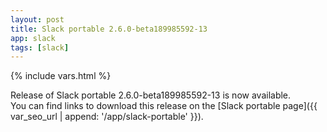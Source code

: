 ```yaml
---
layout: post
title: Slack portable 2.6.0-beta189985592-13
app: slack
tags: [slack]
---
```

{% include vars.html %}

Release of Slack portable 2.6.0-beta189985592-13 is now available.<br />
You can find links to download this release on the [Slack portable page]({{ var_seo_url | append: '/app/slack-portable' }}).